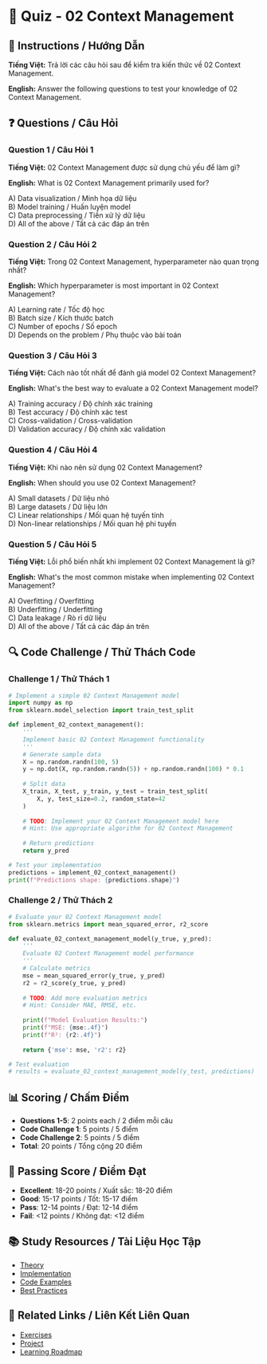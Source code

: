 # 🧠 Quiz - 02 Context Management

## 📝 Instructions / Hướng Dẫn

**Tiếng Việt:** Trả lời các câu hỏi sau để kiểm tra kiến thức về 02 Context Management.

**English:** Answer the following questions to test your knowledge of 02 Context Management.

## ❓ Questions / Câu Hỏi

### Question 1 / Câu Hỏi 1
**Tiếng Việt:** 02 Context Management được sử dụng chủ yếu để làm gì?

**English:** What is 02 Context Management primarily used for?

A) Data visualization / Minh họa dữ liệu  
B) Model training / Huấn luyện model  
C) Data preprocessing / Tiền xử lý dữ liệu  
D) All of the above / Tất cả các đáp án trên

### Question 2 / Câu Hỏi 2
**Tiếng Việt:** Trong 02 Context Management, hyperparameter nào quan trọng nhất?

**English:** Which hyperparameter is most important in 02 Context Management?

A) Learning rate / Tốc độ học  
B) Batch size / Kích thước batch  
C) Number of epochs / Số epoch  
D) Depends on the problem / Phụ thuộc vào bài toán

### Question 3 / Câu Hỏi 3
**Tiếng Việt:** Cách nào tốt nhất để đánh giá model 02 Context Management?

**English:** What's the best way to evaluate a 02 Context Management model?

A) Training accuracy / Độ chính xác training  
B) Test accuracy / Độ chính xác test  
C) Cross-validation / Cross-validation  
D) Validation accuracy / Độ chính xác validation

### Question 4 / Câu Hỏi 4
**Tiếng Việt:** Khi nào nên sử dụng 02 Context Management?

**English:** When should you use 02 Context Management?

A) Small datasets / Dữ liệu nhỏ  
B) Large datasets / Dữ liệu lớn  
C) Linear relationships / Mối quan hệ tuyến tính  
D) Non-linear relationships / Mối quan hệ phi tuyến

### Question 5 / Câu Hỏi 5
**Tiếng Việt:** Lỗi phổ biến nhất khi implement 02 Context Management là gì?

**English:** What's the most common mistake when implementing 02 Context Management?

A) Overfitting / Overfitting  
B) Underfitting / Underfitting  
C) Data leakage / Rò rỉ dữ liệu  
D) All of the above / Tất cả các đáp án trên

## 🔍 Code Challenge / Thử Thách Code

### Challenge 1 / Thử Thách 1
```python
# Implement a simple 02 Context Management model
import numpy as np
from sklearn.model_selection import train_test_split

def implement_02_context_management():
    '''
    Implement basic 02 Context Management functionality
    '''
    # Generate sample data
    X = np.random.randn(100, 5)
    y = np.dot(X, np.random.randn(5)) + np.random.randn(100) * 0.1
    
    # Split data
    X_train, X_test, y_train, y_test = train_test_split(
        X, y, test_size=0.2, random_state=42
    )
    
    # TODO: Implement your 02 Context Management model here
    # Hint: Use appropriate algorithm for 02 Context Management
    
    # Return predictions
    return y_pred

# Test your implementation
predictions = implement_02_context_management()
print(f"Predictions shape: {predictions.shape}")
```

### Challenge 2 / Thử Thách 2
```python
# Evaluate your 02 Context Management model
from sklearn.metrics import mean_squared_error, r2_score

def evaluate_02_context_management_model(y_true, y_pred):
    '''
    Evaluate 02 Context Management model performance
    '''
    # Calculate metrics
    mse = mean_squared_error(y_true, y_pred)
    r2 = r2_score(y_true, y_pred)
    
    # TODO: Add more evaluation metrics
    # Hint: Consider MAE, RMSE, etc.
    
    print(f"Model Evaluation Results:")
    print(f"MSE: {mse:.4f}")
    print(f"R²: {r2:.4f}")
    
    return {'mse': mse, 'r2': r2}

# Test evaluation
# results = evaluate_02_context_management_model(y_test, predictions)
```

## 📊 Scoring / Chấm Điểm

- **Questions 1-5**: 2 points each / 2 điểm mỗi câu
- **Code Challenge 1**: 5 points / 5 điểm
- **Code Challenge 2**: 5 points / 5 điểm
- **Total**: 20 points / Tổng cộng 20 điểm

## 🎯 Passing Score / Điểm Đạt

- **Excellent**: 18-20 points / Xuất sắc: 18-20 điểm
- **Good**: 15-17 points / Tốt: 15-17 điểm  
- **Pass**: 12-14 points / Đạt: 12-14 điểm
- **Fail**: <12 points / Không đạt: <12 điểm

## 📚 Study Resources / Tài Liệu Học Tập

- [Theory](./THEORY_02_context_management.md)
- [Implementation](./IMPLEMENTATION_02_context_management.md)
- [Code Examples](./CODE_EXAMPLES_02_context_management.md)
- [Best Practices](./BEST_PRACTICES_02_context_management.md)

## 🔗 Related Links / Liên Kết Liên Quan

- [Exercises](./EXERCISES_02_context_management.md)
- [Project](./PROJECT_02_context_management.md)
- [Learning Roadmap](./LEARNING_ROADMAP_02_context_management.md)
